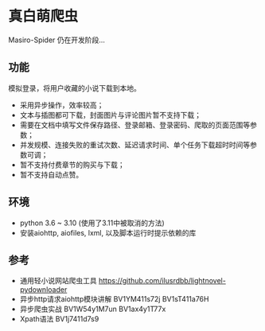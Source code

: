# 真白萌爬虫
Masiro-Spider
仍在开发阶段...

## 功能
模拟登录，将用户收藏的小说下载到本地。
- 采用异步操作，效率较高；
- 文本与插图都可下载，封面图片与评论图片暂不支持下载；
- 需要在文档中填写文件保存路径、登录邮箱、登录密码、爬取的页面范围等参数；
- 并发规模、连接失败的重试次数、延迟请求时间、单个任务下载超时时间等参数可调；
- 暂不支持付费章节的购买与下载；
- 暂不支持自动点赞。

## 环境
- python 3.6 ~ 3.10 (使用了3.11中被取消的方法)
- 安装aiohttp, aiofiles, lxml, 以及脚本运行时提示依赖的库

## 参考
- 通用轻小说网站爬虫工具 https://github.com/ilusrdbb/lightnovel-pydownloader
- 异步http请求aiohttp模块讲解 BV1YM411s72j BV1sT411a76H
- 异步爬虫实战 BV1W54y1M7un BV1ax4y1T77x
- Xpath语法 BV1j7411d7s9
